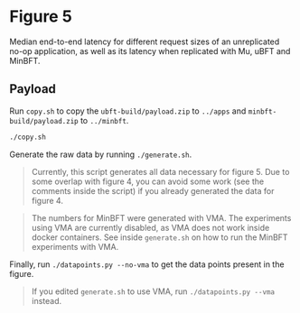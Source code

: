 # Figure 5
Median end-to-end latency for different request sizes of an unreplicated no-op application, as well as its latency when replicated with Mu, uBFT and MinBFT.

## Payload
Run `copy.sh` to copy the `ubft-build/payload.zip` to `../apps` and `minbft-build/payload.zip` to `../minbft`.
```sh
./copy.sh
```

Generate the raw data by running `./generate.sh`.
> Currently, this script generates all data necessary for figure 5. Due to some overlap with figure 4, you can avoid some work (see the comments inside the script) if you already generated the data for figure 4.

> The numbers for MinBFT were generated with VMA. The experiments using VMA are currently disabled, as VMA does not work inside docker containers. See inside `generate.sh` on how to run the MinBFT experiments with VMA.

Finally, run `./datapoints.py --no-vma` to get the data points present in the figure.
> If you edited `generate.sh` to use VMA, run `./datapoints.py --vma` instead.
